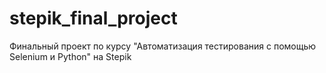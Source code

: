 # stepik_final_project
Финальный проект по курсу "Автоматизация тестирования с помощью Selenium и Python" на Stepik
